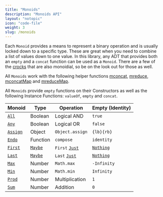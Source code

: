 ```yaml
---
title: "Monoids"
description: "Monoids API"
layout: "notopic"
icon: "code-file"
weight: 3
slug: /monoids
---
```


Each `Monoid` provides a means to represent a binary operation and is usually
locked down to a specific type. These are great when you need to combine a list
of values down to one value. In this library, any ADT that provides both
an `empty` and a `concat` function can be used as a `Monoid`. There are a few
of the [crocks][crocks] that are also monoidial, so be on the look out for those
as well.

All `Monoids` work with the following helper functions
[mconcat][mconcat], [mreduce][mreduce], [mconcatMap][mconcatmap] and [mreduceMap][mreducemap].

All `Monoids` provide `empty` functions on their Constructors as well
as the following Instance Functions: `valueOf`, `empty` and `concat`.

| Monoid | Type | Operation | Empty (Identity) |
|---|---|---|---|
| [`All`][All] | Boolean | Logical AND | `true` |
| [`Any`][Any] | Boolean | Logical OR | `false` |
| [`Assign`][Assign] | Object | `Object.assign` | `{lb}{rb}` |
| [`Endo`][Endo] | Function | `compose` | `identity` |
| [`First`][First] | [`Maybe`][Maybe] | `First` [`Just`][just] | [`Nothing`][nothing] |
| [`Last`][Last] | [`Maybe`][Maybe] | `Last` [`Just`][just] | [`Nothing`][nothing] |
| [`Max`][Max] | Number | `Math.max` | `-Infinity` |
| [`Min`][Min] | Number | `Math.min` | `Infinity` |
| [`Prod`][Prod] | Number | Multiplication | `1` |
| [`Sum`][Sum] | Number | Addition | `0` |

[crocks]: ../crocks/index.html
[mconcat]: ../functions/helpers.html#mconcat
[mreduce]: ../functions/helpers.html#mreduce
[mconcatMap]: ../functions/helpers.html#mconcatmap
[mreduceMap]: ../functions/helpers.html#mreducemap

[Maybe]: ../crocks/Maybe.html
[just]: ../crocks/Maybe.html#just
[nothing]: ../crocks/Maybe.html#nothing

[All]: All.html
[Any]: Any.html
[Assign]: Assign.html
[Endo]: Endo.html
[First]: First.html
[Last]: Last.html
[Max]: Max.html
[Min]: Min.html
[Prod]: Prod.html
[Sum]: Sum.html
